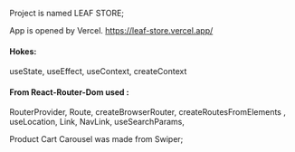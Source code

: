 Project is named LEAF STORE;

App is opened by Vercel.
https://leaf-store.vercel.app/

#### Hokes:

useState,
useEffect,
useContext,
createContext


#### From React-Router-Dom used :

RouterProvider, 
Route, 
createBrowserRouter, 
createRoutesFromElements ,
useLocation,
Link,
NavLink,
useSearchParams,




Product Cart Carousel was made from Swiper;
